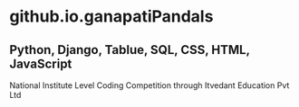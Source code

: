 # github.io.ganapatiPandals
## Python, Django, Tablue, SQL, CSS, HTML, JavaScript

National Institute Level Coding Competition through Itvedant Education Pvt Ltd
